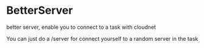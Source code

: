 # BetterServer
better server, enable you to connect to a task with cloudnet


You can just do a /server <task> for connect yourself to a random server in the task
